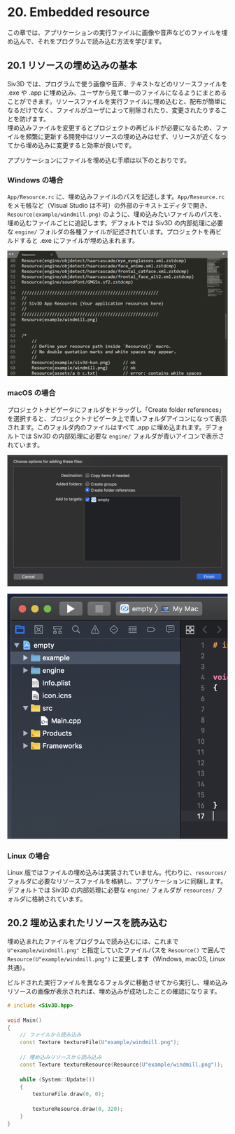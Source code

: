 
# 20. Embedded resource
この章では、アプリケーションの実行ファイルに画像や音声などのファイルを埋め込んで、それをプログラムで読み込む方法を学びます。

## 20.1 リソースの埋め込みの基本
Siv3D では、プログラムで使う画像や音声、テキストなどのリソースファイルを .exe や .app に埋め込み、ユーザから見て単一のファイルになるようにまとめることができます。リソースファイルを実行ファイルに埋め込むと、配布が簡単になるだけでなく、ファイルがユーザによって削除されたり、変更されたりすることを防げます。  
埋め込みファイルを変更するとプロジェクトの再ビルドが必要になるため、ファイルを頻繁に更新する開発中はリソースの埋め込みはせず、リリースが近くなってから埋め込みに変更すると効率が良いです。

アプリケーションにファイルを埋め込む手順は以下のとおりです。

### Windows の場合
`App/Resource.rc` に、埋め込みファイルのパスを記述します。`App/Resource.rc` をメモ帳など（Visual Studio は不可）の外部のテキストエディタで開き、`Resource(example/windmill.png)` のように、埋め込みたいファイルのパスを、埋め込むファイルごとに追記します。デフォルトでは Siv3D の内部処理に必要な `engine/` フォルダの各種ファイルが記述されています。プロジェクトを再ビルドすると .exe にファイルが埋め込まれます。

![](images/20-1-0.png)

### macOS の場合
プロジェクトナビゲータにフォルダをドラッグし「Create folder references」を選択すると、プロジェクトナビゲータ上で青いフォルダアイコンになって表示されます。このフォルダ内のファイルはすべて .app に埋め込まれます。デフォルトでは Siv3D の内部処理に必要な `engine/` フォルダが青いアイコンで表示されています。

![](images/20-1-1.png)

![](images/20-1-2.png)

### Linux の場合
Linux 版ではファイルの埋め込みは実装されていません。代わりに、`resources/` フォルダに必要なリソースファイルを格納し、アプリケーションに同梱します。デフォルトでは Siv3D の内部処理に必要な `engine/` フォルダが `resources/` フォルダに格納されています。

## 20.2 埋め込まれたリソースを読み込む
埋め込まれたファイルをプログラムで読み込むには、これまで `U"example/windmill.png"` と指定していたファイルパスを `Resource()` で囲んで `Resource(U"example/windmill.png")` に変更します（Windows, macOS, Linux 共通）。

ビルドされた実行ファイルを異なるフォルダに移動させてから実行し、埋め込みリソースの画像が表示されれば、埋め込みが成功したことの確認になります。

```C++
# include <Siv3D.hpp>

void Main()
{
	// ファイルから読み込み
	const Texture textureFile(U"example/windmill.png");

	// 埋め込みリソースから読み込み
	const Texture textureResource(Resource(U"example/windmill.png"));

	while (System::Update())
	{
		textureFile.draw(0, 0);

		textureResource.draw(0, 320);
	}
}
```
